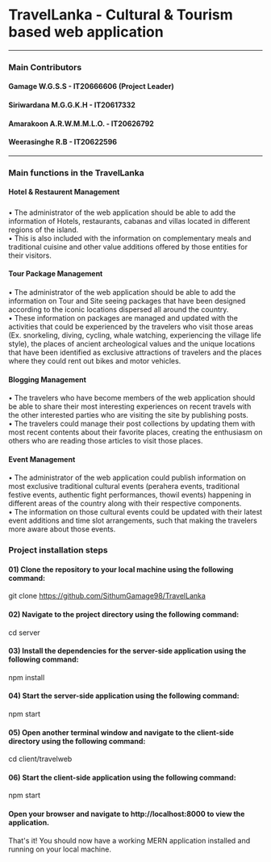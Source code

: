 # TravelLanka - Cultural & Tourism based web application
<hr>

### Main Contributors
#### Gamage W.G.S.S - IT20666606 (Project Leader)
#### Siriwardana M.G.G.K.H - IT20617332
#### Amarakoon A.R.W.M.M.L.O. - IT20626792
#### Weerasinghe R.B - IT20622596
<hr>

### Main functions in the TravelLanka
#### Hotel & Restaurent Management
##### 
• The administrator of the web application should be able to add the information of Hotels, 
restaurants, cabanas and villas located in different regions of the island. <br>
• This is also included with the information on complementary meals and traditional cuisine 
and other value additions offered by those entities for their visitors.

#### Tour Package Management
####
• The administrator of the web application should be able to add the information on Tour 
and Site seeing packages that have been designed according to the iconic locations 
dispersed all around the country. <br>
• These information on packages are managed and updated with the activities that could 
be experienced by the travelers who visit those areas (Ex. snorkeling, diving, cycling, 
whale watching, experiencing the village life style), the places of ancient archeological 
values and the unique locations that have been identified as exclusive attractions of 
travelers and the places where they could rent out bikes and motor vehicles.


#### Blogging Management
####
• The travelers who have become members of the web application should be able to share 
their most interesting experiences on recent travels with the other interested parties who 
are visiting the site by publishing posts. <br>
• The travelers could manage their post collections by updating them with most recent 
contents about their favorite places, creating the enthusiasm on others who are reading 
those articles to visit those places. 

#### Event Management
####
• The administrator of the web application could publish information on most exclusive 
traditional cultural events (perahera events, traditional festive events, authentic fight 
performances, thowil events) happening in different areas of the country along with their 
respective components. <br>
• The information on those cultural events could be updated with their latest event 
additions and time slot arrangements, such that making the travelers more aware about 
those events. 

### Project installation steps
#### 01) Clone the repository to your local machine using the following command:
git clone https://github.com/SithumGamage98/TravelLanka
#### 02) Navigate to the project directory using the following command:
cd server
#### 03) Install the dependencies for the server-side application using the following command:
npm install
#### 04) Start the server-side application using the following command:
npm start
#### 05) Open another terminal window and navigate to the client-side directory using the following command:
cd client/travelweb
#### 06) Start the client-side application using the following command:
npm start

#### Open your browser and navigate to http://localhost:8000 to view the application.

That's it! You should now have a working MERN application installed and running on your local machine.




